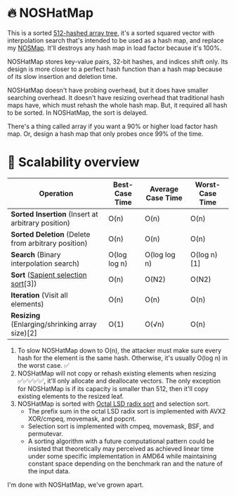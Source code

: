 # 🔥 NOSHatMap
This is a sorted [512-hashed array tree](https://en.wikipedia.org/wiki/Hashed_array_tree), it's a sorted squared vector with interpolation search that's intended to be used as a hash map, and replace my [NOSMap](https://github.com/baiango/NOSMap). It'll destroys any hash map in load factor because it's 100%.

NOSHatMap stores key-value pairs, 32-bit hashes, and indices shift only. Its design is more closer to a perfect hash function than a hash map because of its slow insertion and deletion time.

NOSHatMap doesn't have probing overhead, but it does have smaller searching overhead. It doesn't have resizing overhead that traditional hash maps have, which must rehash the whole hash map. But, it required all hash to be sorted. In NOSHatMap, the sort is delayed.

There's a thing called array if you want a 90% or higher load factor hash map. Or, design a hash map that only probes once 99% of the time.

# 🤭 Scalability overview
| Operation | Best-Case Time | Average Case Time | Worst-Case Time |
|---|---|---|---|
| **Sorted Insertion** (Insert at arbitrary position) | O(n) | O(n) | O(n) |
| **Sorted Deletion** (Delete from arbitrary position) | O(n) | O(n) | O(n) |
| **Search** (Binary interpolation search) | O(log log n) | O(log log n) | O(log n)[1] |
| **Sort** ([Sapient selection sort](https://en.wikipedia.org/wiki/Selection_sort)[3]) | O(n) | O(N2) | O(N2) |
| **Iteration** (Visit all elements) | O(n) | O(n) | O(n) |
| **Resizing** (Enlarging/shrinking array size)[2] | O(1) | O(√n) | O(n) |

1.	To slow NOSHatMap down to O(n), the attacker must make sure every hash for the element is the same hash. Otherwise, it's usually O(log n) in the worst case. ✅
2.	NOSHatMap will not copy or rehash existing elements when resizing ✅✅✅✅✅, it'll only allocate and deallocate vectors. The only exception for NOSHatMap is if its capacity is smaller than 512, then it'll copy existing elements to the resized leaf. 
3.	NOSHatMap is sorted with [Octal LSD radix sort](https://en.wikipedia.org/wiki/Radix_sort) and selection sort.
	- The prefix sum in the octal LSD radix sort is implemented with AVX2 XOR/cmpeq, movemask, and popcnt.
	- Selection sort is implemented with cmpeq, movemask, BSF, and permutevar.
	- A sorting algorithm with a future computational pattern could be insisted that theoretically may perceived as achieved linear time under some specific implementation in AMD64 while maintaining constant space depending on the benchmark ran and the nature of the input data. <!--- insertion sort -->

I'm done with NOSHatMap, we've grown apart.
